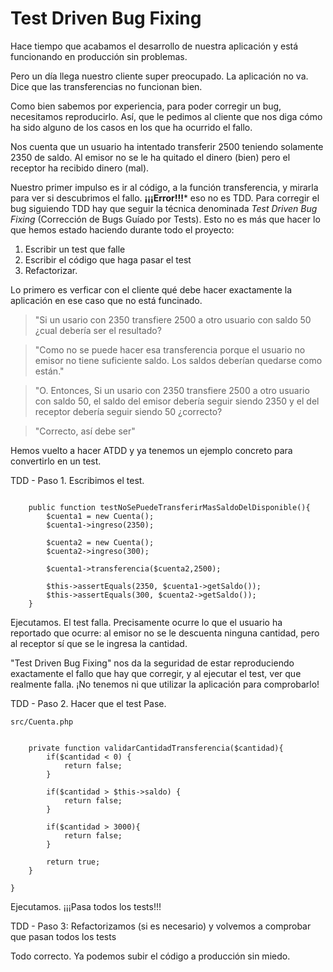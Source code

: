 # Test Driven Bug Fixing

Hace tiempo que acabamos el desarrollo de nuestra aplicación y está funcionando en producción sin problemas.

Pero un día llega nuestro cliente super preocupado. La aplicación no va. Dice que las transferencias no funcionan bien.

Como bien sabemos por experiencia, para poder corregir un bug, necesitamos reproducirlo. Así, que le pedimos
al cliente que nos diga cómo ha sido alguno de los casos en los que ha ocurrido el fallo.

Nos cuenta que un usuario ha intentado transferir 2500 teniendo solamente 2350 de saldo. Al emisor no se le ha quitado el dinero (bien) pero el receptor ha recibido dinero (mal).

Nuestro primer impulso es ir al código, a la función transferencia, y mirarla para ver si descubrimos el fallo. **¡¡¡Error!!!***
eso no es TDD. Para corregir el bug siguiendo TDD hay que seguir la técnica denominada *Test Driven Bug Fixing* 
(Corrección de Bugs Guíado por Tests). Esto no es más que hacer lo que hemos estado haciendo durante todo el proyecto:

1. Escribir un test que falle
2. Escribir el código que haga pasar el test
3. Refactorizar.

Lo primero es verficar con el cliente qué debe hacer exactamente la aplicación en ese caso que no está funcinado. 

> "Si un usario con 2350 transfiere 2500 a otro usuario con saldo 50 ¿cual debería ser el resultado?

> "Como no se puede hacer esa transferencia porque el usuario no emisor no tiene suficiente saldo. Los saldos deberían quedarse como están."

> "O. Entonces, Si un usario con 2350 transfiere 2500 a otro usuario con saldo 50, el saldo del emisor debería seguir siendo 2350 y el del receptor debería seguir siendo 50 ¿correcto?

> "Correcto, así debe ser"

Hemos vuelto a hacer ATDD y ya tenemos un ejemplo concreto para convertirlo en un test.

TDD - Paso 1. Escribimos el test.

``` [php]

    public function testNoSePuedeTransferirMasSaldoDelDisponible(){
        $cuenta1 = new Cuenta();
        $cuenta1->ingreso(2350);
        
        $cuenta2 = new Cuenta();
        $cuenta2->ingreso(300);
        
        $cuenta1->transferencia($cuenta2,2500);

        $this->assertEquals(2350, $cuenta1->getSaldo());
        $this->assertEquals(300, $cuenta2->getSaldo());
    }

```

Ejecutamos. El test falla. Precisamente ocurre lo que el usuario ha reportado que ocurre:
al emisor no se le descuenta ninguna cantidad, pero al receptor sí que se le ingresa
la cantidad.

"Test Driven Bug Fixing" nos da la seguridad de estar reproduciendo exactamente el 
fallo que hay que corregir, y al ejecutar el test, ver que realmente falla. ¡No tenemos 
ni que utilizar la aplicación para comprobarlo!

TDD - Paso 2. Hacer que el test Pase.


``` [php]
src/Cuenta.php

    
    private function validarCantidadTransferencia($cantidad){        
        if($cantidad < 0) {
            return false;
        }
        
        if($cantidad > $this->saldo) {
            return false;
        }
        
        if($cantidad > 3000){
            return false;
        } 
        
        return true;
    }

}

```

Ejecutamos. ¡¡¡Pasa todos los tests!!!

TDD - Paso 3: Refactorizamos (si es necesario) y volvemos a comprobar que pasan todos los tests 

Todo correcto. Ya podemos subir el código a producción sin miedo. 
